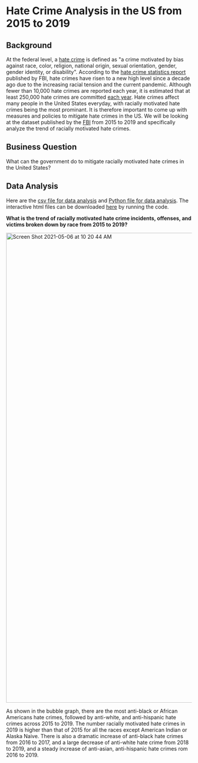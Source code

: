# Hate Crime Analysis in the US from 2015 to 2019
## Background
At the federal level, a [hate crime](https://www.justice.gov/hatecrimes/learn-about-hate-crimes) is defined as "a crime motivated by bias against race, color, religion, national origin, sexual orientation, gender, gender identity, or disability". According to the [hate crime statistics report](https://ucr.fbi.gov/hate-crime/2019/topic-pages/incidents-and-offenses) published by FBI, hate crimes have risen to a new high level since a decade ago due to the increasing racial tension and the current pandemic. Although fewer than 10,000 hate crimes are reported each year, it is estimated that at least 250,000 hate crimes are committed [each year](https://www.justice.gov/hatecrimes/learn-about-hate-crimes). Hate crimes affect many people in the United States everyday, with racially motivated hate crimes being the most prominant. It is therefore important to come up with measures and policies to mitigate hate crimes in the US. We will be looking at the dataset published by the [FBI](https://ucr.fbi.gov/hate-crime) from 2015 to 2019 and specifically analyze the trend of racially motivated hate crimes.
## Business Question
What can the government do to mitigate racially motivated hate crimes in the United States? 
## Data Analysis
Here are the [csv file for data analysis](https://github.com/ireneliu0106/hate_crime_analysis/blob/main/Victims_Incidents.csv) and [Python file for data analysis](https://github.com/ireneliu0106/hate_crime_analysis/blob/main/Mini_Project_5.ipynb). The interactive html files can be downloaded [here](https://github.com/ireneliu0106/hate_crime_analysis/blob/main/Mini_Project_5.ipynb) by running the code.

__What is the trend of racially motivated hate crime incidents, offenses, and victims broken down by race from 2015 to 2019?__

<img width="1272" alt="Screen Shot 2021-05-06 at 10 20 44 AM" src="https://user-images.githubusercontent.com/70459912/117314405-ba3d5680-ae54-11eb-9001-48d3f2c42d9c.png">

As shown in the bubble graph, there are the most anti-black or African Americans hate crimes, followed by anti-white, and anti-hispanic hate crimes across 2015 to 2019. The number racially motivated hate crimes in 2019 is higher than that of 2015 for all the races except American Indian or Alaska Naive. There is also a dramatic increase of anti-black hate crimes from 2016 to 2017, and a large decrease of anti-white hate crime from 2018 to 2019, and a steady increase of anti-asian, anti-hispanic hate crimes rom 2016 to 2019. 

